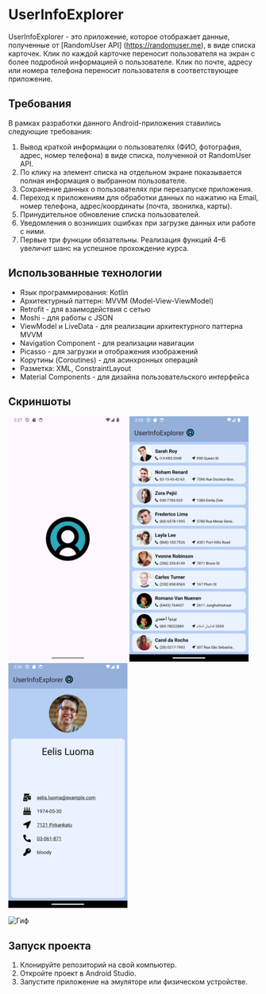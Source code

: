 # UserInfoExplorer
UserInfoExplorer - это приложение, которое отображает данные, полученные от [RandomUser API] (https://randomuser.me), в виде списка карточек. Клик по каждой карточке переносит пользователя на экран с более подробной информацией о пользователе. Клик по почте, адресу или номера телефона переносит пользователя в соответствующее приложение.  

## Требования 
В рамках разработки данного Android-приложения ставились следующие требования:

1. Вывод краткой информации о пользователях (ФИО, фотография, адрес, номер телефона) в виде списка, полученной от RandomUser API.
2. По клику на элемент списка на отдельном экране показывается полная информация о выбранном пользователе.
3. Сохранение данных о пользователях при перезапуске приложения.
4. Переход к приложениям для обработки данных по нажатию на Email, номер телефона, адрес/координаты (почта, звонилка, карты).
5. Принудительное обновление списка пользователей.
6. Уведомления о возникших ошибках при загрузке данных или работе с ними.
7. Первые три функции обязательны. Реализация функций 4–6 увеличит шанс на успешное прохождение курса.

## Использованные технологии
* Язык программирования: Kotlin
* Архитектурный паттерн: MVVM (Model-View-ViewModel)
* Retrofit - для взаимодействия с сетью
* Moshi - для работы с JSON
* ViewModel и LiveData - для реализации архитектурного паттерна MVVM
* Navigation Component - для реализации навигации  
* Picasso - для загрузки и отображения изображений
* Корутины (Coroutines) - для асинхронных операций
* Разметка: XML, ConstraintLayout
* Material Components - для дизайна пользовательского интерфейса

## Скриншоты 
<img src="screenshots/screenshot1.png" alt="Запуск" width=240> <img src="screenshots/screenshot2.png" alt="Список пользователей" width=240> <img src="screenshots/screenshot3.png" alt="Карточка пользователя" width=240>

<img src="screenshots/video.gif" alt="Гиф" width=240>

## Запуск проекта
1. Клонируйте репозиторий на свой компьютер.
2. Откройте проект в Android Studio.
3. Запустите приложение на эмуляторе или физическом устройстве.
